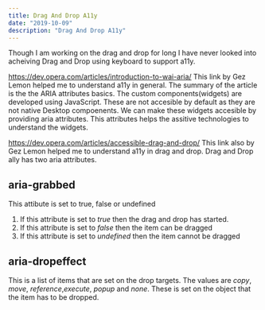 ```yaml
---
title: Drag And Drop A11y
date: "2019-10-09"
description: "Drag And Drop A11y"
---
```


Though I am working on the drag and drop for long I have never looked into acheiving Drag and Drop using keyboard to support a11y.

https://dev.opera.com/articles/introduction-to-wai-aria/ 
This link by Gez Lemon helped me to understand a11y in general. 
 The summary of the article is the the ARIA attributes basics. The custom components(widgets) are developed using JavaScript. These are not accesible by default as they are not native Desktop compoenents. We can make these widgets accesible by providing aria attributes. This attributes helps the assitive technologies to understand the widgets.

 https://dev.opera.com/articles/accessible-drag-and-drop/
This link also by Gez Lemon helped me to understand a11y in drag and drop. 
 Drag and Drop ally has two aria attributes. 

## aria-grabbed
  This attibute is set to true, false or undefined
  1. If this attribute is set to *true* then the drag and drop has started.
  2. If this attribute is set to *false* then the item can be dragged
  3. If this attribute is set to *undefined* then the item cannot be dragged

## aria-dropeffect
This is a list of items that are set on the drop targets. The values are *copy*, *move*, *reference*,*execute*, *popup*  and *none*.  These is set on the object that the item has to be dropped.
